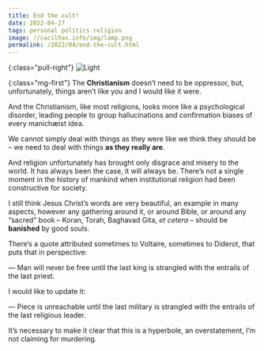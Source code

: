 ```yaml
---
title: End the cult!
date: 2022-04-27
tags: personal politics religion
image: //cacilhas.info/img/lamp.png
permalink: /2022/04/end-the-cult.html
---
```


{:class="pull-right"} <img alt="Light" src="{{{ image }}}" />

{:class="mg-first"} The **Christianism** doesn’t need to be oppressor,
but, unfortunately, things aren’t like you and I would like it were.

And the Christianism, like most religions, looks more like a psychological
disorder, leading people to group hallucinations and confirmation biases of
every manichæist idea.

We cannot simply deal with things as they were like we think they should be –
we need to deal with things **as they really are**.

And religion unfortunately has brought only disgrace and misery to the world.
It has always been the case, it will always be. There’s not a single moment in
the history of mankind when institutional religion had been constructive for
society.

I still think Jesus Christ’s words are very beautiful, an example in many
aspects, however any gathering around it, or around Bible, or around any
“sacred” book – Koran, Torah, Baghavad Gita, *et cetera* – should be
**banished** by good souls.

There’s a quote attributed sometimes to Voltaire, sometimes to Diderot,
that puts that in perspective:

— Man will never be free until the last king is strangled with the entrails of
the last priest.

I would like to update it:

— Piece is unreachable until the last military is strangled with the entrails of
the last religious leader.

It’s necessary to make it clear that this is a hyperbole, an overstatement,
I’m not claiming for murdering.
